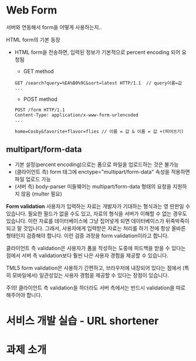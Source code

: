 # Web Form
서버와 연동해서 form을 어떻게 사용하는지..

HTML form의 기본 동장
- HTML form을 전송하면, 입력된 정보가 기본적으로 percent encoding 되어 요청됨

  - GET method
  ```
  GET /search?query=%EA%B0%9C&sort=latest HTTP/1.1  // query이름=값
  ...
  ```
  - POST method
  ```
  POST /form HTTP/1.1
  Content-Type: application/x-www-form-urlencoded
  ...

  home=Cosby&favorite+flavor=flies // 이름 = 값 & 이름 = 값 +(띄어쓰기)
  ```
## multipart/form-data

- 기본 설정(percent encoding)으로는 폼으로 파일을 업로드하는 것은 불가능
- (클라이언트 측) form 태그에 enctype="multipart/form-data" 속성을 적용하면 파일 업로드 가능
- (서버 측) body-parser 미들웨어는 multipart/form-data 형태의 요청을 지원하지 않음 (multer 필요)


**Form validation**
사용자가 입력하는 자료는 개발자가 기대하는 형식과는 영 딴판일 수 있습니다. 필요한 필드가 없을 수도 있고, 자료의 형식을 서버가 이해할 수 없는 경우도 있습니다. 이런 자료를 데이터베이스에 그냥 집어넣게 되면 데이터베이스가 뒤죽박죽이 되고 말 것입니다. 그래서, 사용자에게 입력받은 자료는 처리를 하기 전에 항상 올바른 형태인지 검증해야 합니다. 이런 검증 과정을 form validation이라고 합니다.


클라이언트 측 validation은 사용자가 폼을 작성하는 도중에 피드백을 받을 수 있다는 점에서 서버 측 validation보다 훨씬 나은 사용자 경험을 제공할 수 있습니다.

TML5 form validation은 사용하기 간편하고, 브라우저에 내장되어 있다는 점에서 (특히 모바일에서) 일관성있는 사용자 경험을 제공할 수 있다는 장점이 있습니다.

주의! 클라이언트 측 validation을 하더라도 서버 측에서는 반드시 validation을 따로 해주어야 합니다. 




# 서비스 개발 실습 - URL shortener
# 과제 소개